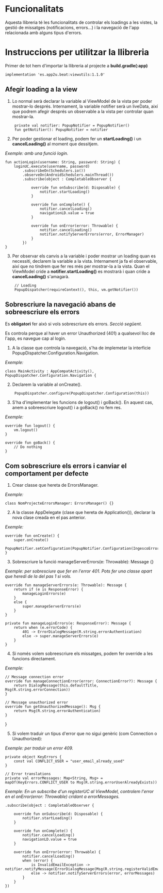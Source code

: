 
# Funcionalitats

Aquesta llibreria té les funcionalitats de controlar els loadings a les vistes, la gestió de missatges (notificacions, errors...) i la navegació de l'app relacionada amb alguns tipus d'errors.

# Instruccions per utilitzar la llibreria

Primer de tot hem d'importar la llibreria al projecte a **build.gradle(:app)**

    implementation 'es.app2u.beat:viewutils:1.1.0'

## Afegir loading a la view

1. Lo normal serà declarar la variable al ViewModel de la vista per poder mostrar-lo després. Internament, la variable notifier serà un liveData, així que podrem afegir després un observable a la vista per controlar quan mostrar-la.

        private val notifier: PopupNotifier = PopupNotifier()
        fun getNotifier(): PopupNotifier = notifier

2. Per poder gestionar el loading, podem fer un **startLoading()** i un **cancelLoading()** al moment que dessitjem. 

*Exemple: amb una funció login.*
    
    fun actionLogin(username: String, password: String) {
        loginUC.execute(username, password)
            .subscribeOn(Schedulers.io())
            .observeOn(AndroidSchedulers.mainThread())
            .subscribe(object : CompletableObserver {

                override fun onSubscribe(d: Disposable) {
                    notifier.startLoading()
                }

                override fun onComplete() {
                    notifier.cancelLoading()
                    navigationLD.value = true
                }

                override fun onError(error: Throwable) {
                    notifier.cancelLoading()
                    notifier.notifyServerErrors(error, ErrorManager)
                }
            })
    }

3. Per observar els canvis a la variable i poder mostrar un loading quan es necessiti, declarem la variable a la vista. Internament ja fa el observable, així que no tindrem que fer res més per mostrar-la a la vista. 
Quan el ViewModel cride a **notifier.startLoading()** es mostrarà i quan cride a **cancelLoading()** s'amagarà.
    
        // Loading
        PopupDispatcher(requireContext(), this, vm.getNotifier())


## Sobrescriure la navegació abans de sobreescriure els errors

Es **obligatori** fer això si vols sobrescriure els errors. *Secció següent.*

Es controla perque al haver un error Unauthorized (401) a qualsevol lloc de l'app, es navegue cap al login.

1. A la classe que controla la navegació, s'ha de implemetar la interficie PopupDispatcher.Configuration.Navigation. 

*Exemple:*

    class MainActivity : AppCompatActivity(), PopupDispatcher.Configuration.Navigation {

2. Declarem la variable al onCreate().

        PopupDispatcher.configure(PopupDispatcher.Configuration(this))

3. S'ha d'implementar les funcions de logout() i goBack(). En aquest cas, anem a sobreescriure logout() i a goBack() no fem res. 

*Exemple:*

    override fun logout() {
        vm.logout()
    }

    override fun goBack() {
        // Do nothing
    }



## Com sobrescriure els errors i canviar el comportament per defecte

1. Crear classe que hereta de ErrorsManager.
	
*Exemple:*

	class NomProjecteErrorsManager: ErrorsManager() {}

2. A la classe AppDelegate (clase que hereta de Application()), declarar la nova clase creada en el pas anterior.

*Exemple:*

    override fun onCreate() {
        super.onCreate()
        PopupNotifier.setConfiguration(PopupNotifier.Configuration(IngescoErrorsManager))
    }

3. Sobrescriure la funció manageServerErrors(e: Throwable): Message {}
	
*Exemple: per sobresciure que fer en l'error 401. Pots fer una classe apart que heredi de la del pas 1 si vols.*

	override fun manageServerErrors(e: Throwable): Message {
	    return if (e is ResponseError) {
	        manageLoginErrors(e)
	    }
	    else {
	        super.manageServerErrors(e)
	    }
	}

	private fun manageLoginErrors(e: ResponseError): Message {
        return when (e.errorCode) {
            401 -> ErrorDialogMessage(R.string.errorAuthentication)
            else -> super.manageServerErrors(e)
        }
    }

4. Si només volem sobreescriure els missatges, podem fer override a les funcions directament.

*Exemple:*

	// Message connection error
    override fun manageConnectionError(error: ConnectionError?): Message {
        return DialogMessage(this.defaultTitle, Msg(R.string.errorConnection))
    }

	// Message unauthorized error
    override fun getUnauthorizedMessage(): Msg {
        return Msg(R.string.errorAuthentication)
    }

}

5. Si volem traduir un tipus d'error que no sigui genèric (com Connection o Unauthorized):

*Exemple: per traduir un error 409.*

	private object KeyErrors {
        const val CONFLICT_USER = "user_email_already_used"
    }

    // Error translations
    private val errorMessages: Map<String, Msg> = mapOf(KeyErrors.CONFLICT_USER to Msg(R.string.errorUserAlreadyExists))

*Exemple: En un subscribe d'un registerUC al ViewModel, controlem l'error en el onError(error: Throwable) cridant a errorMessages.*

    .subscribe(object : CompletableObserver {

        override fun onSubscribe(d: Disposable) {
            notifier.startLoading()
        }

        override fun onComplete() {
            notifier.cancelLoading()
            navigationLD.value = true
        }

        override fun onError(error: Throwable) {
            notifier.cancelLoading()
            when (error) {
                is InvalidEmailException -> notifier.notifyMessage(ErrorDialogMessage(Msg(R.string.registerValidEmail)))
                else -> notifier.notifyServerErrors(error, errorMessages)
            }
        }
    })

